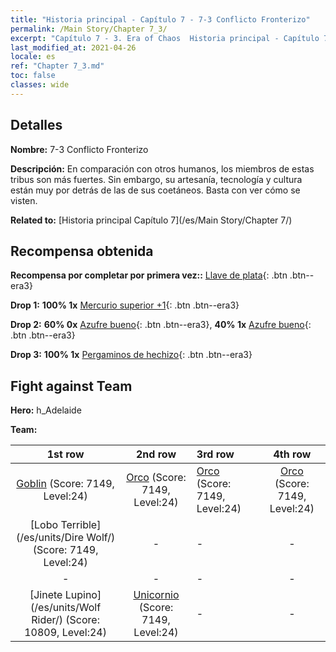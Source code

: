 ```yaml
---
title: "Historia principal - Capítulo 7 - 7-3 Conflicto Fronterizo"
permalink: /Main Story/Chapter 7_3/
excerpt: "Capítulo 7 - 3. Era of Chaos  Historia principal - Capítulo 7_3. 7-3 Conflicto Fronterizo"
last_modified_at: 2021-04-26
locale: es
ref: "Chapter 7_3.md"
toc: false
classes: wide
---
```


## Detalles

 **Nombre:** 7-3 Conflicto Fronterizo

 **Descripción:** En comparación con otros humanos, los miembros de estas tribus son más fuertes. Sin embargo, su artesanía, tecnología y cultura están muy por detrás de las de sus coetáneos. Basta con ver cómo se visten.

 **Related to:** [Historia principal Capítulo 7](/es/Main Story/Chapter 7/)

## Recompensa obtenida

 **Recompensa por completar por primera vez::** [Llave de plata](/ItemsES/con_693/){: .btn .btn--era3}

 **Drop 1:** **100% 1x** [Mercurio superior +1](/ItemsES/mat_21/){: .btn .btn--era3}

 **Drop 2:** **60% 0x** [Azufre bueno](/ItemsES/mat_15/){: .btn .btn--era3}, **40% 1x** [Azufre bueno](/ItemsES/mat_15/){: .btn .btn--era3}

 **Drop 3:** **100% 1x** [Pergaminos de hechizo](/ItemsES/con_694/){: .btn .btn--era3}


## Fight against Team
 **Hero:** h_Adelaide

 **Team:**


  | 1st row | 2nd row | 3rd row | 4th row |
  |:----:|:----:|:----|:----:|
  | [Goblin](/es/units/Goblin/) (Score: 7149, Level:24)  | [Orco](/es/units/Orc/) (Score: 7149, Level:24)  | [Orco](/es/units/Orc/) (Score: 7149, Level:24)  | [Orco](/es/units/Orc/) (Score: 7149, Level:24)  |
  | [Lobo Terrible](/es/units/Dire Wolf/) (Score: 7149, Level:24)  | - | - | - |
  | - | - | - | - |
  | [Jinete Lupino](/es/units/Wolf Rider/) (Score: 10809, Level:24)  | [Unicornio](/es/units/Unicorn/) (Score: 7149, Level:24)  | - | - |


